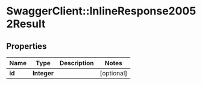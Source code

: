 # SwaggerClient::InlineResponse20052Result

## Properties
Name | Type | Description | Notes
------------ | ------------- | ------------- | -------------
**id** | **Integer** |  | [optional] 



